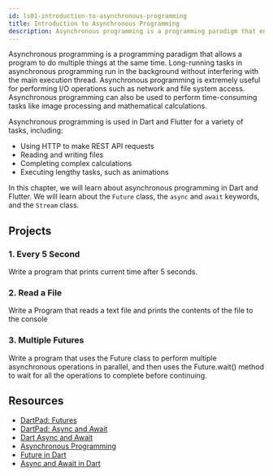 ```yaml
---
id: ls01-introduction-to-asynchronous-programming
title: Introduction to Asynchronous Programming
description: Asynchronous programming is a programming paradigm that enables a program to do more than one thing at a time. In asynchronous programming, long-running tasks run in the background without blocking the main execution thread. Asynchronous programming is very useful for performing I/O operations, such as accessing the network and accessing the file system. Dart uses Future, Stream, and async/await to implement asynchronous programming.
---
```


Asynchronous programming is a programming paradigm that allows a program to do multiple things at the same time. Long-running tasks in asynchronous programming run in the background without interfering with the main execution thread. Asynchronous programming is extremely useful for performing I/O operations such as network and file system access. Asynchronous programming can also be used to perform time-consuming tasks like image processing and mathematical calculations.

Asynchronous programming is used in Dart and Flutter for a variety of tasks, including:

- Using HTTP to make REST API requests
- Reading and writing files
- Completing complex calculations
- Executing lengthy tasks, such as animations

In this chapter, we will learn about asynchronous programming in Dart and Flutter. We will learn about the `Future` class, the `async` and `await` keywords, and the `Stream` class.

## Projects

### 1. Every 5 Second

Write a program that prints current time after 5 seconds.

### 2. Read a File

Write a Program that reads a text file and prints the contents of the file to the console

### 3. Multiple Futures

Write a program that uses the Future class to perform multiple asynchronous operations in parallel, and then uses the Future.wait() method to wait for all the operations to complete before continuing.

## Resources

- [DartPad: Futures](https://dartpad.dev/futures)
- [DartPad: Async and Await](https://dartpad.dev/async-await)
- [Dart Async and Await](https://dart.dev/codelabs/async-await)
- [Asynchronous Programming](https://dart-tutorial.com/asynchronous-programming/asynchronous-programming-in-dart/)
- [Future in Dart](https://dart-tutorial.com/asynchronous-programming/future-in-dart/)
- [Async and Await in Dart](https://dart-tutorial.com/asynchronous-programming/async-and-await-in-dart/)
